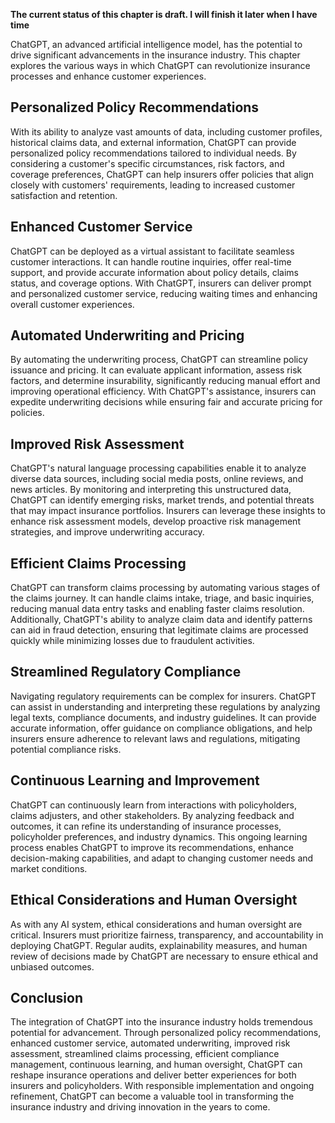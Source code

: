 **The current status of this chapter is draft. I will finish it later when I have time**

ChatGPT, an advanced artificial intelligence model, has the potential to drive significant advancements in the insurance industry. This chapter explores the various ways in which ChatGPT can revolutionize insurance processes and enhance customer experiences.

Personalized Policy Recommendations
-----------------------------------

With its ability to analyze vast amounts of data, including customer profiles, historical claims data, and external information, ChatGPT can provide personalized policy recommendations tailored to individual needs. By considering a customer's specific circumstances, risk factors, and coverage preferences, ChatGPT can help insurers offer policies that align closely with customers' requirements, leading to increased customer satisfaction and retention.

Enhanced Customer Service
-------------------------

ChatGPT can be deployed as a virtual assistant to facilitate seamless customer interactions. It can handle routine inquiries, offer real-time support, and provide accurate information about policy details, claims status, and coverage options. With ChatGPT, insurers can deliver prompt and personalized customer service, reducing waiting times and enhancing overall customer experiences.

Automated Underwriting and Pricing
----------------------------------

By automating the underwriting process, ChatGPT can streamline policy issuance and pricing. It can evaluate applicant information, assess risk factors, and determine insurability, significantly reducing manual effort and improving operational efficiency. With ChatGPT's assistance, insurers can expedite underwriting decisions while ensuring fair and accurate pricing for policies.

Improved Risk Assessment
------------------------

ChatGPT's natural language processing capabilities enable it to analyze diverse data sources, including social media posts, online reviews, and news articles. By monitoring and interpreting this unstructured data, ChatGPT can identify emerging risks, market trends, and potential threats that may impact insurance portfolios. Insurers can leverage these insights to enhance risk assessment models, develop proactive risk management strategies, and improve underwriting accuracy.

Efficient Claims Processing
---------------------------

ChatGPT can transform claims processing by automating various stages of the claims journey. It can handle claims intake, triage, and basic inquiries, reducing manual data entry tasks and enabling faster claims resolution. Additionally, ChatGPT's ability to analyze claim data and identify patterns can aid in fraud detection, ensuring that legitimate claims are processed quickly while minimizing losses due to fraudulent activities.

Streamlined Regulatory Compliance
---------------------------------

Navigating regulatory requirements can be complex for insurers. ChatGPT can assist in understanding and interpreting these regulations by analyzing legal texts, compliance documents, and industry guidelines. It can provide accurate information, offer guidance on compliance obligations, and help insurers ensure adherence to relevant laws and regulations, mitigating potential compliance risks.

Continuous Learning and Improvement
-----------------------------------

ChatGPT can continuously learn from interactions with policyholders, claims adjusters, and other stakeholders. By analyzing feedback and outcomes, it can refine its understanding of insurance processes, policyholder preferences, and industry dynamics. This ongoing learning process enables ChatGPT to improve its recommendations, enhance decision-making capabilities, and adapt to changing customer needs and market conditions.

Ethical Considerations and Human Oversight
------------------------------------------

As with any AI system, ethical considerations and human oversight are critical. Insurers must prioritize fairness, transparency, and accountability in deploying ChatGPT. Regular audits, explainability measures, and human review of decisions made by ChatGPT are necessary to ensure ethical and unbiased outcomes.

Conclusion
----------

The integration of ChatGPT into the insurance industry holds tremendous potential for advancement. Through personalized policy recommendations, enhanced customer service, automated underwriting, improved risk assessment, streamlined claims processing, efficient compliance management, continuous learning, and human oversight, ChatGPT can reshape insurance operations and deliver better experiences for both insurers and policyholders. With responsible implementation and ongoing refinement, ChatGPT can become a valuable tool in transforming the insurance industry and driving innovation in the years to come.

